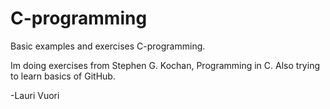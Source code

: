 # C-programming
Basic examples and exercises C-programming.

Im doing exercises from Stephen G. Kochan, Programming in C.
Also trying to learn basics of GitHub.


-Lauri Vuori
